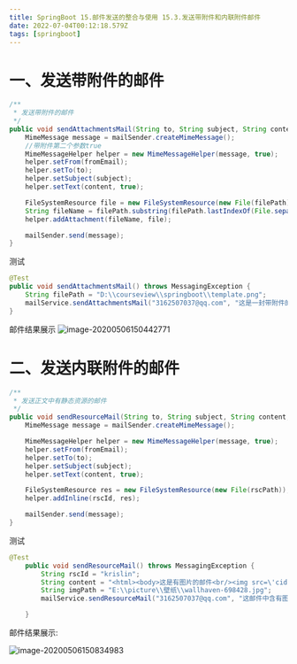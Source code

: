 ```yaml
---
title: SpringBoot 15.邮件发送的整合与使用 15.3.发送带附件和内联附件邮件
date: 2022-07-04T00:12:18.579Z
tags: [springboot]
---
```

# 一、发送带附件的邮件

```java
/**
 * 发送带附件的邮件
 */
public void sendAttachmentsMail(String to, String subject, String content, String filePath) throws MessagingException {
    MimeMessage message = mailSender.createMimeMessage();
    //带附件第二个参数true
    MimeMessageHelper helper = new MimeMessageHelper(message, true);
    helper.setFrom(fromEmail);
    helper.setTo(to);
    helper.setSubject(subject);
    helper.setText(content, true);

    FileSystemResource file = new FileSystemResource(new File(filePath));
    String fileName = filePath.substring(filePath.lastIndexOf(File.separator));
    helper.addAttachment(fileName, file);

    mailSender.send(message);
}
```

测试

```java
@Test
public void sendAttachmentsMail() throws MessagingException {
    String filePath = "D:\\courseview\\springboot\\template.png";
    mailService.sendAttachmentsMail("3162507037@qq.com", "这是一封带附件的邮件", "邮件中有附件，请注意查收！", filePath);
}
```

邮件结果展示
![image-20200506150442771](C:\Users\LIM\AppData\Roaming\Typora\typora-user-images\image-20200506150442771.png)

# 二、发送内联附件的邮件

```java
/**
 * 发送正文中有静态资源的邮件
 */
public void sendResourceMail(String to, String subject, String content, String rscPath, String rscId) throws MessagingException {
    MimeMessage message = mailSender.createMimeMessage();

    MimeMessageHelper helper = new MimeMessageHelper(message, true);
    helper.setFrom(fromEmail);
    helper.setTo(to);
    helper.setSubject(subject);
    helper.setText(content, true);

    FileSystemResource res = new FileSystemResource(new File(rscPath));
    helper.addInline(rscId, res);

    mailSender.send(message);
}
```

测试

```java
@Test
    public void sendResourceMail() throws MessagingException {
        String rscId = "krislin";
        String content = "<html><body>这是有图片的邮件<br/><img src=\'cid:" + rscId + "\' ></body></html>";
        String imgPath = "E:\\picture\\壁纸\\wallhaven-698428.jpg";
        mailService.sendResourceMail("3162507037@qq.com", "这邮件中含有图片", content, imgPath, rscId);

    }
```

邮件结果展示:

![image-20200506150834983](C:\Users\LIM\AppData\Roaming\Typora\typora-user-images\image-20200506150834983.png)
